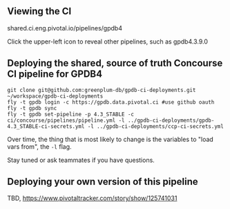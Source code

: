 ## Viewing the CI

shared.ci.eng.pivotal.io/pipelines/gpdb4

Click the upper-left icon to reveal other pipelines, such as gpdb4.3.9.0

## Deploying the shared, source of truth Concourse CI pipeline for GPDB4

```
git clone git@github.com:greenplum-db/gpdb-ci-deployments.git ~/workspace/gpdb-ci-deployments
fly -t gpdb login -c https://gpdb.data.pivotal.ci #use github oauth
fly -t gpdb sync
fly -t gpdb set-pipeline -p 4.3_STABLE -c ci/concourse/pipelines/pipeline.yml -l ../gpdb-ci-deployments/gpdb-4.3_STABLE-ci-secrets.yml -l ../gpdb-ci-deployments/ccp-ci-secrets.yml
```

Over time, the thing that is most likely to change is the variables to "load vars from", the `-l` flag.

Stay tuned or ask teammates if you have questions.

## Deploying your own version of this pipeline

TBD, https://www.pivotaltracker.com/story/show/125741031
